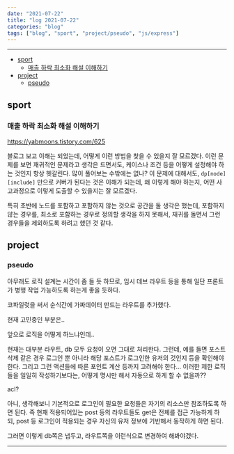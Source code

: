 ```yaml
---
date: "2021-07-22"
title: "log 2021-07-22"
categories: "blog"
tags: ["blog", "sport", "project/pseudo", "js/express"]
---
```


----------

- [sport](#sport)
  - [매출 하락 최소화 해설 이해하기](#매출-하락-최소화-해설-이해하기)
- [project](#project)
  - [pseudo](#pseudo)

## sport

### 매출 하락 최소화 해설 이해하기

<https://yabmoons.tistory.com/625>

블로그 보고 이해는 되었는데, 어떻게 이런 방법을 찾을 수 있을지 잘 모르겠다.
이런 문제를 보면 재귀적인 문제라고 생각은 드면서도, 케이스나 조건 등을 어떻게 설정해야 하는 것인지 항상 헷갈린다. 많이 풀어보는 수밖에는 없나? 이 문제에 대해서도, `dp[node][include]` 만으로 커버가 된다는 것은 이해가 되는데, 왜 이렇게 해야 하는지, 어떤 사고과정으로 이렇게 도출할 수 있을지는 잘 모르겠다.

특히 초반에 노드를 포함하고 포함하지 않는 것으로 공간을 둘 생각은 했는데, 포함하지 않는 경우를, 최소로 포함하는 경우로 정의할 생각을 하지 못해서, 재귀를 돌면서 그런 경우들을 제외하도록 하려고 했던 것 같다.

## project

### pseudo

아무래도 로직 설계는 시간이 좀 들 듯 하므로, 임시 데브 라우트 등을 통해 일단 프론트가 병행 작업 가능하도록 하는게 좋을 듯하다.

코파일럿을 써서 순식간에 가짜데이터 만드는 라우트를 추가했다.

현재 고민중인 부분은..

앞으로 로직을 어떻게 하느냐인데..

현재는 대부분 라우트, db 모두 요청이 오면 그대로 처리한다.
그런데, 예를 들면 포스트 삭제 같은 경우 로그인 뿐 아니라 해당 포스트가 로그인한 유저의 것인지 등을 확인해야 한다.
그리고 그런 액션들에 따른 포인트 계산 등까지 고려해야 한다...
이러한 제한 로직들을 일일히 작성하기보다는, 어떻게 명시만 해서 자동으로 하게 할 수 없을까??

acl?

아니, 생각해보니 기본적으로 로그인이 필요한 요청들은 자기의 리소스만 참조하도록 하면 된다.
즉 현재 적용되어있는 post 등의 라우트들도 get은 전체를 접근 가능하게 하되, post 등 로그인이 적용되는 경우 자신의 유저 정보에 기반해서 동작하게 하면 된다.

그러면 이렇게 db쪽은 냅두고, 라우트쪽을 이런식으로 변경하여 해봐야겠다.

----------
